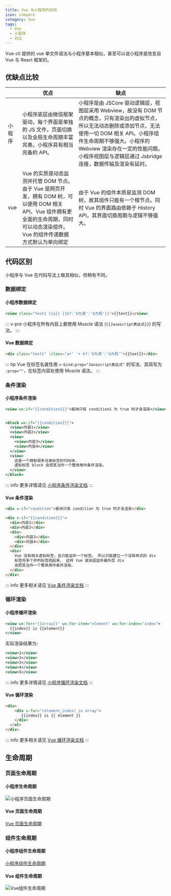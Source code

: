 ```yaml
---
title: Vue 与小程序的异同
icon: compare
category: Vue
tags:
  - Vue
  - 小程序
  - 对比
---
```


Vue-cli 提供的 vue 单文件语法与小程序基本相似，甚至可以说小程序是改变自 Vue 与 React 框架的。

<!-- more -->

## 优缺点比较

|        | 优点                                                                                                                                                                                   | 缺点                                                                                                                                                                                                                                                                                      |
| ------ | -------------------------------------------------------------------------------------------------------------------------------------------------------------------------------------- | ----------------------------------------------------------------------------------------------------------------------------------------------------------------------------------------------------------------------------------------------------------------------------------------- |
| 小程序 | 小程序底层由微信框架驱动，每个界面是单独的 JS 文件，页面切换以及全局生命周期丰富完善。小程序具有相当完备的 API。                                                                       | 小程序是由 JSCore 驱动逻辑层，视图层采用 Webview，故没有 DOM 节点的概念，只有渲染出的虚拟节点，所以无法动态删除或添加节点，无法使用一切 DOM 相关 API。小程序组件生命周期不够强大。小程序的 Webview 渲染存在一定的性能问题。小程序视图层与逻辑层通过 Jsbridge 连接，数据传输及渲染有延时。 |
| vue    | Vue 的实质是动态监测并托管 DOM 节点。由于 Vue 是网页开发，拥有 DOM 树，可以使用 DOM 相关 API。Vue 组件拥有更全面的生命周期，同时可以动态渲染组件。Vue 的组件传递数据方式默认为单向绑定 | 由于 Vue 的组件本质是监测 DOM 树，故其组件只能有一个根节点。同时 Vue 的界面路由依赖于 History API，其界面切换周期与逻辑不够强大。                                                                                                                                                         |

## 代码区别

小程序与 Vue 在代码写法上极其相似，但稍有不同。

### 数据绑定

#### 小程序数据绑定

```xml
<view class="text1 {{a}} {{b?:'b为真':'b为假'}}">{{text}}</view>
```

::: v-pre
小程序在所有内容上都使用 Muscle 语法 (`{{Javascript表达式}}`) 的写法。
:::

#### Vue 数据绑定

```html
<div class="text1" :class="a+' '+ b?:'b为真':'b为假'">{{text}}</div>
```

::: tip
Vue 在标签名属性用 `v-bind:prop="Javascript表达式"` 的写法、其简写为 `:prop=""`，在标签内容处使用 Muscle 语法。
:::

### 条件渲染

#### 小程序条件渲染

```xml
<view wx:if="{{condition1}}">板块只有 condition1 为 true 时才会渲染</view>


<block wx:if="{{condition2}}">
  <view>内容1</view>
  <view>内容2</view>
  <view>
    <view>内容3</view>
    <view>内容4</view>
  </view>
  <view>
    这是一个拥有很多兄弟标签的代码块.
    虚拟标签 block 会把其当作一个整体用作条件渲染。
  </view>
</block>
```

::: info
更多详情请见 [小程序条件渲染文档](https://developers.weixin.qq.com/miniprogram/dev/framework/view/wxml/conditional.html)
:::

#### Vue 条件渲染

```html
<div v-if="condition">板块只有 condition 为 true 时才会渲染</div>

<div v-if="{{condition2}}">
  <div>内容1</div>
  <div>内容2</div>
  <div>
    <div>内容3</div>
    <div>内容4</div>
  </div>
  <div>
    Vue 没有相关虚拟标签，且只能监听一个标签。 所以只能建立一个没有样式的 div
    标签将多个并列标签抱起来。 这样 Vue 就会因监听最外层 div
    会把其当作一个整体用作条件渲染。
  </div>
</div>
```

::: info
更多相关请见 [Vue 条件渲染文档](https://cn.vuejs.org/v2/guide/#%E6%9D%A1%E4%BB%B6%E4%B8%8E%E5%BE%AA%E7%8E%AF)
:::

### 循环渲染

#### 小程序循环渲染

```xml
<view wx:for="{{array}}" wx:for-item="element" wx:for-index="index">
  {{index}} is {{element}}
</view>
```

实际渲染结果为:

```xml
<view>1</view>
<view>2</view>
<view>3</view>
<view>4</view>
<view>5</view>
```

::: info
更多详情请见 [小程序循环渲染文档](https://developers.weixin.qq.com/miniprogram/dev/framework/view/wxml/list.html)
:::

#### Vue 循环渲染

```html
<div>
    <div v-for="(element,index) in array">
       {{index}} is {{ element }}
    </div>
  </ol>
</div>
```

::: info
更多相关请见 [Vue 循环渲染文档](https://cn.vuejs.org/v2/guide/#%E6%9D%A1%E4%BB%B6%E4%B8%8E%E5%BE%AA%E7%8E%AF)
:::

## 生命周期

### 页面生命周期

#### 小程序生命周期

![小程序页面生命周期](https://res.wx.qq.com/wxdoc/dist/assets/img/page-lifecycle.2e646c86.png)

#### Vue 页面生命周期

[Vue 页面生命周期](https://router.vuejs.org/guide/advanced/navigation-guards.html)

### 组件生命周期

#### 小程序组件生命周期

[小程序组件生命周期](https://developers.weixin.qq.com/miniprogram/dev/framework/custom-component/lifetimes.html)

#### Vue 组件生命周期

![Vue组件生命周期](https://cn.vuejs.org/images/lifecycle.png)
